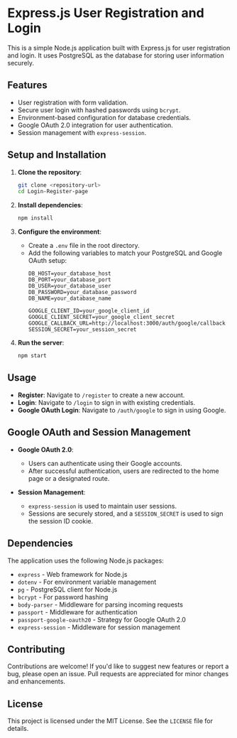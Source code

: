 # Express.js User Registration and Login

This is a simple Node.js application built with Express.js for user registration and login. It uses PostgreSQL as the database for storing user information securely.

## Features

- User registration with form validation.
- Secure user login with hashed passwords using `bcrypt`.
- Environment-based configuration for database credentials.
- Google OAuth 2.0 integration for user authentication.
- Session management with `express-session`.

## Setup and Installation

1. **Clone the repository**:

   ```bash
   git clone <repository-url>
   cd Login-Register-page
   ```

2. **Install dependencies**:

   ```bash
   npm install
   ```

3. **Configure the environment**:

   - Create a `.env` file in the root directory.
   - Add the following variables to match your PostgreSQL and Google OAuth setup:
     ```env
     DB_HOST=your_database_host
     DB_PORT=your_database_port
     DB_USER=your_database_user
     DB_PASSWORD=your_database_password
     DB_NAME=your_database_name

     GOOGLE_CLIENT_ID=your_google_client_id
     GOOGLE_CLIENT_SECRET=your_google_client_secret
     GOOGLE_CALLBACK_URL=http://localhost:3000/auth/google/callback
     SESSION_SECRET=your_session_secret
     ```

4. **Run the server**:

   ```bash
   npm start
   ```

## Usage

- **Register**: Navigate to `/register` to create a new account.
- **Login**: Navigate to `/login` to sign in with existing credentials.
- **Google OAuth Login**: Navigate to `/auth/google` to sign in using Google.

## Google OAuth and Session Management

- **Google OAuth 2.0**:
  - Users can authenticate using their Google accounts.
  - After successful authentication, users are redirected to the home page or a designated route.

- **Session Management**:
  - `express-session` is used to maintain user sessions.
  - Sessions are securely stored, and a `SESSION_SECRET` is used to sign the session ID cookie.

## Dependencies

The application uses the following Node.js packages:

- `express` - Web framework for Node.js
- `dotenv` - For environment variable management
- `pg` - PostgreSQL client for Node.js
- `bcrypt` - For password hashing
- `body-parser` - Middleware for parsing incoming requests
- `passport` - Middleware for authentication
- `passport-google-oauth20` - Strategy for Google OAuth 2.0
- `express-session` - Middleware for session management

## Contributing

Contributions are welcome! If you'd like to suggest new features or report a bug, please open an issue. Pull requests are appreciated for minor changes and enhancements.

## License

This project is licensed under the MIT License. See the `LICENSE` file for details.

